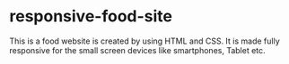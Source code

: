 # responsive-food-site
This is a food website is created by using HTML and CSS. It is made fully responsive for the small screen devices like smartphones, Tablet etc.
